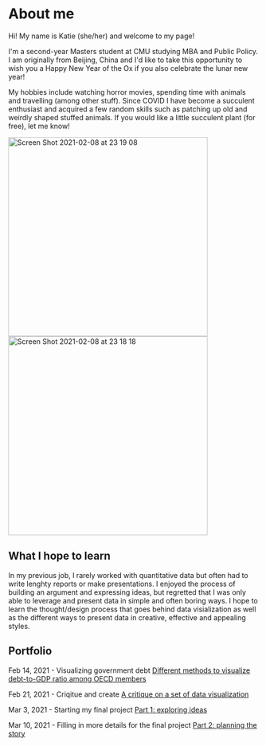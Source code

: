 # About me
Hi! My name is Katie (she/her) and welcome to my page! 

I'm a second-year Masters student at CMU studying MBA and Public Policy. I am originally from Beijing, China and I'd like to take this opportunity to wish you a Happy New Year of the Ox if you also celebrate the lunar new year! 

My hobbies include watching horror movies, spending time with animals and travelling (among other stuff). Since COVID I have become a succulent enthusiast and acquired a few random skills such as patching up old and weirdly shaped stuffed animals. If you would like a little succulent plant (for free), let me know!

<img width="400" alt="Screen Shot 2021-02-08 at 23 19 08" src="https://user-images.githubusercontent.com/78333023/107315126-123a0c00-6a64-11eb-9508-279a287705b9.png">

<img width="400" alt="Screen Shot 2021-02-08 at 23 18 18" src="https://user-images.githubusercontent.com/78333023/107315071-f33b7a00-6a63-11eb-8437-bfd269636023.png">

## What I hope to learn

In my previous job, I rarely worked with quantitative data but often had to write lenghty reports or make presentations. I enjoyed the process of building an argument and expressing ideas, but regretted that I was only able to leverage and present data in simple and often boring ways. I hope to learn the thought/design process that goes behind data visialization as well as the different ways to present data in creative, effective and appealing styles. 

## Portfolio

Feb 14, 2021 - Visualizing government debt 
[Different methods to visualize debt-to-GDP ratio among OECD members](oecd.md)

Feb 21, 2021 - Criqitue and create
[A critique on a set of data visualization](critique1.md)

Mar 3, 2021 - Starting my final project
[Part 1: exploring ideas](final_project_katie.md)

Mar 10, 2021 - Filling in more details for the final project
[Part 2: planning the story](part2.md)
